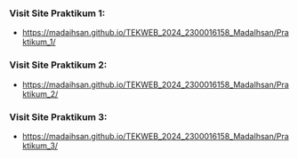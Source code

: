 ### Visit Site Praktikum 1:
- https://madaihsan.github.io/TEKWEB_2024_2300016158_MadaIhsan/Praktikum_1/
### Visit Site Praktikum 2:
- https://madaihsan.github.io/TEKWEB_2024_2300016158_MadaIhsan/Praktikum_2/
### Visit Site Praktikum 3:
- https://madaihsan.github.io/TEKWEB_2024_2300016158_MadaIhsan/Praktikum_3/
